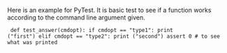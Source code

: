 

Here is an example for PyTest. It is basic test to see if a function works according to the command line argument given.

<code><pre>
def test_answer(cmdopt):
    if cmdopt == "type1":
        print ("first")
    elif cmdopt == "type2":
        print ("second")
    assert 0 # to see what was printed
    
</pre></code>
